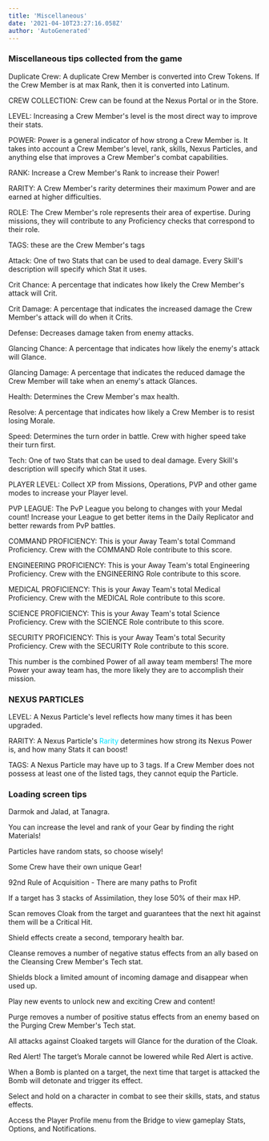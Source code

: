 ```yaml
---
title: 'Miscellaneous'
date: '2021-04-10T23:27:16.058Z'
author: 'AutoGenerated'
---
```


### Miscellaneous tips collected from the game

Duplicate Crew: A duplicate Crew Member is converted into Crew Tokens. If the Crew Member is at max Rank, then it is converted into Latinum.

CREW COLLECTION: Crew can be found at the Nexus Portal or in the Store.

LEVEL: Increasing a Crew Member's level is the most direct way to improve their stats.

POWER: Power is a general indicator of how strong a Crew Member is. It takes into account a Crew Member's level, rank, skills, Nexus Particles, and anything else that improves a Crew Member's combat capabilities.

RANK: Increase a Crew Member's Rank to increase their Power!

RARITY: A Crew Member's rarity determines their maximum Power and are earned at higher difficulties.

ROLE: The Crew Member's role represents their area of expertise. During missions, they will contribute to any Proficiency checks that correspond to their role.

TAGS: these are the Crew Member's tags

Attack: One of two Stats that can be used to deal damage. Every Skill's description will specify which Stat it uses.

Crit Chance: A percentage that indicates how likely the Crew Member's attack will Crit.

Crit Damage: A percentage that indicates the increased damage the Crew Member's attack will do when it Crits.

Defense: Decreases damage taken from enemy attacks.

Glancing Chance: A percentage that indicates how likely the enemy's attack will Glance.

Glancing Damage: A percentage that indicates the reduced damage the Crew Member will take when an enemy's attack Glances.

Health: Determines the Crew Member's max health.

Resolve: A percentage that indicates how likely a Crew Member is to resist losing Morale.

Speed: Determines the turn order in battle. Crew with higher speed take their turn first.

Tech: One of two Stats that can be used to deal damage. Every Skill's description will specify which Stat it uses.

PLAYER LEVEL: Collect XP from Missions, Operations, PVP and other game modes to increase your Player level.

PVP LEAGUE: The PvP League you belong to changes with your Medal count! Increase your League to get better items in the Daily Replicator and better rewards from PvP battles.

COMMAND PROFICIENCY: This is your Away Team's total Command Proficiency. Crew with the COMMAND Role contribute to this score.

ENGINEERING PROFICIENCY: This is your Away Team's total Engineering Proficiency. Crew with the ENGINEERING Role contribute to this score.

MEDICAL PROFICIENCY: This is your Away Team's total Medical Proficiency. Crew with the MEDICAL Role contribute to this score.

SCIENCE PROFICIENCY: This is your Away Team's total Science Proficiency. Crew with the SCIENCE Role contribute to this score.

SECURITY PROFICIENCY: This is your Away Team's total Security Proficiency. Crew with the SECURITY Role contribute to this score.

This number is the combined Power of all away team members! The more Power your away team has, the more likely they are to accomplish their mission.

### NEXUS PARTICLES

LEVEL: A Nexus Particle's level reflects how many times it has been upgraded.

RARITY: A Nexus Particle's <span style="color:#01e2ff">Rarity</span> determines how strong its Nexus Power is, and how many Stats it can boost!

TAGS: A Nexus Particle may have up to 3 tags. If a Crew Member does not possess at least one of the listed tags, they cannot equip the Particle.


### Loading screen tips

Darmok and Jalad, at Tanagra.

You can increase the level and rank of your Gear by finding the right Materials!

Particles have random stats, so choose wisely!

Some Crew have their own unique Gear!

92nd Rule of Acquisition - There are many paths to Profit

If a target has 3 stacks of Assimilation, they lose 50% of their max HP.

Scan removes Cloak from the target and guarantees that the next hit against them will be a Critical Hit.

Shield effects create a second, temporary health bar.

Cleanse removes a number of negative status effects from an ally based on the Cleansing Crew Member's Tech stat.

Shields block a limited amount of incoming damage and disappear when used up.

Play new events to unlock new and exciting Crew and content!

Purge removes a number of positive status effects from an enemy based on the Purging Crew Member's Tech stat.

All attacks against Cloaked targets will Glance for the duration of the Cloak.

Red Alert! The target’s Morale cannot be lowered while Red Alert is active.

When a Bomb is planted on a target, the next time that target is attacked the Bomb will detonate and trigger its effect.

Select and hold on a character in combat to see their skills, stats, and status effects.

Access the Player Profile menu from the Bridge to view gameplay Stats, Options, and Notifications.


